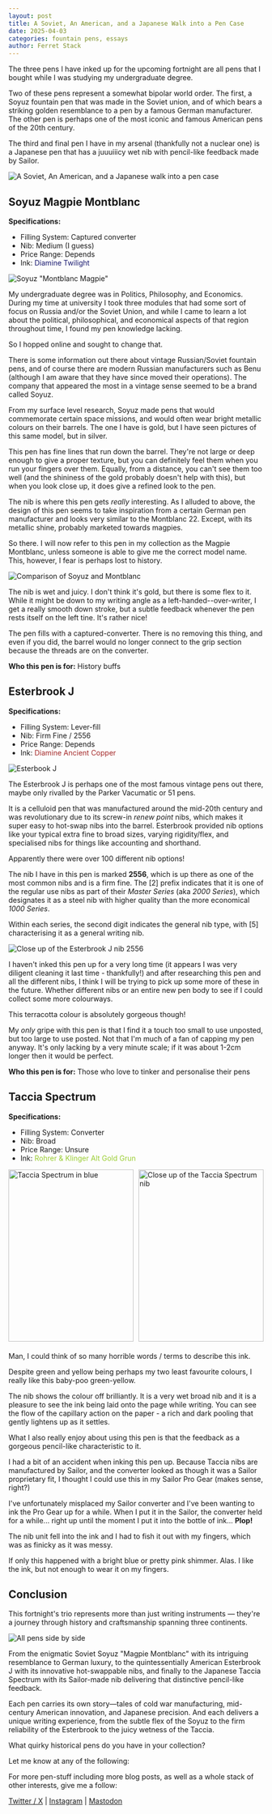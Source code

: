 ```yaml
---
layout: post
title: A Soviet, An American, and a Japanese Walk into a Pen Case
date: 2025-04-03
categories: fountain pens, essays
author: Ferret Stack
---
```


The three pens I have inked up for the upcoming fortnight are all pens that I bought while I was studying my undergraduate degree. 

Two of these pens represent a somewhat bipolar world order. The first, a Soyuz fountain pen that was made in the Soviet union, and of which bears a striking golden resemblance to a pen by a famous German manufacturer. The other pen is perhaps one of the most iconic and famous American pens of the 20th century. 

The third and final pen I have in my arsenal (thankfully not a nuclear one) is a Japanese pen that has a juuuiiicy wet nib with pencil-like feedback made by Sailor.

![A Soviet, An American, and a Japanese walk into a pen case](/assets/images/bipolar/all.jpg)

## Soyuz Magpie Montblanc
**Specifications:**
- Filling System: Captured converter
- Nib: Medium (I guess)
- Price Range: Depends
- Ink: <span style="color:midnightblue;">Diamine Twilight</span>

![Soyuz "Montblanc Magpie"](/assets/images/bipolar/soyuz.jpg)

My undergraduate degree was in Politics, Philosophy, and Economics. During my time at university I took three modules that had some sort of focus on Russia and/or the Soviet Union, and while I came to learn a lot about the political, philosophical, and economical aspects of that region throughout time, I found my pen knowledge lacking. 

So I hopped online and sought to change that. 

There is some information out there about vintage Russian/Soviet fountain pens, and of course there are modern Russian manufacturers such as Benu (although I am aware that they have since moved their operations). The company that appeared the most in a vintage sense seemed to be a brand called Soyuz. 

From my surface level research, Soyuz made pens that would commemorate certain space missions, and would often wear bright metallic colours on their barrels. The one I have is gold, but I have seen pictures of this same model, but in silver. 

This pen has fine lines that run down the barrel. They're not large or deep enough to give a proper texture, but you can definitely feel them when you run your fingers over them. Equally, from a distance, you can't see them too well (and the shininess of the gold probably doesn't help with this), but when you look close up, it does give a refined look to the pen. 

The nib is where this pen gets *really* interesting. As I alluded to above, the design of this pen seems to take inspiration from a certain German pen manufacturer and looks very similar to the Montblanc 22. Except, with its metallic shine, probably marketed towards magpies. 

So there. I will now refer to this pen in my collection as the Magpie Montblanc, unless someone is able to give me the correct model name. This, however, I fear is perhaps lost to history. 

![Comparison of Soyuz and Montblanc](/assets/images/bipolar/soyuz_comp.jpg)

The nib is wet and juicy. I don't think it's gold, but there is some flex to it. While it might be down to my writing angle as a left-handed--over-writer, I get a really smooth down stroke, but a subtle feedback whenever the pen rests itself on the left tine. It's rather nice!

The pen fills with a captured-converter. There is no removing this thing, and even if you did, the barrel would no longer connect to the grip section because the threads are on the converter. 

**Who this pen is for:** History buffs

## Esterbrook J
**Specifications:**
- Filling System: Lever-fill
- Nib: Firm Fine / 2556
- Price Range: Depends
- Ink: <span style="color:brown;">Diamine Ancient Copper</span>

![Esterbook J](/assets/images/bipolar/esterbook.jpg)

The Esterbrook J is perhaps one of the most famous vintage pens out there, maybe only rivalled by the Parker Vacumatic or 51 pens.

It is a celluloid pen that was manufactured around the mid-20th century and was revolutionary due to its screw-in *renew point* nibs, which makes it super easy to hot-swap nibs into the barrel. Esterbrook provided nib options like your typical extra fine to broad sizes, varying rigidity/flex, and specialised nibs for things like accounting and shorthand.

Apparently there were over 100 different nib options! 

The nib I have in this pen is marked **2556**, which is up there as one of the most common nibs and is a firm fine. The [2] prefix indicates that it is one of the regular use nibs as part of their *Master Series* (aka *2000 Series*), which designates it as a steel nib with higher quality than the more economical *1000 Series*. 

Within each series, the second digit indicates the general nib type, with [5] characterising it as a general writing nib. 

![Close up of the Esterbrook J nib 2556](/assets/images/bipolar/esterbrook_close.jpg)

I haven't inked this pen up for a very long time (it appears I was very diligent cleaning it last time - thankfully!) and after researching this pen and all the different nibs, I think I will be trying to pick up some more of these in the future. Whether different nibs or an entire new pen body to see if I could collect some more colourways. 

This terracotta colour is absolutely gorgeous though!

My *only* gripe with this pen is that I find it a touch too small to use unposted, but too large to use posted. Not that I'm much of a fan of capping my pen anyway. It's only lacking by a very minute scale; if it was about 1-2cm longer then it would be perfect.

**Who this pen is for:** Those who love to tinker and personalise their pens

## Taccia Spectrum
**Specifications:**
- Filling System: Converter
- Nib: Broad
- Price Range: Unsure
- Ink: <span style="color:yellowgreen;">Rohrer & Klinger Alt Gold Grun</span>

<div style="display: grid; grid-template-columns: 1fr 1fr; gap: 10px; margin-bottom: 20px;">
  <img src="/assets/images/bipolar/taccia.jpg" alt="Taccia Spectrum in blue" style="width: 100%; height: 340px; object-fit: cover;">
  <img src="/assets/images/bipolar/taccia_close.jpg" alt="Close up of the Taccia Spectrum nib" style="width: 100%; height: 340px; object-fit: cover;">
</div>

Man, I could think of so many horrible words / terms to describe this ink.

Despite green and yellow being perhaps my two least favourite colours, I really like this baby-poo green-yellow. 

The nib shows the colour off brilliantly. It is a very wet broad nib and it is a pleasure to see the ink being laid onto the page while writing. You can see the flow of the capillary action on the paper - a rich and dark pooling that gently lightens up as it settles.

What I also really enjoy about using this pen is that the feedback as a gorgeous pencil-like characteristic to it.

I had a bit of an accident when inking this pen up. Because Taccia nibs are manufactured by Sailor, and the converter looked as though it was a Sailor proprietary fit, I thought I could use this in my Sailor Pro Gear (makes sense, right?)

I've unfortunately misplaced my Sailor converter and I've been wanting to ink the Pro Gear up for a while. When I put it in the Sailor, the converter held for a while... right up until the moment I put it into the bottle of ink... **Plop!**

The nib unit fell into the ink and I had to fish it out with my fingers, which was as finicky as it was messy. 

If only this happened with a bright blue or pretty pink shimmer. Alas. I like the ink, but not enough to wear it on my fingers. 

## Conclusion
This fortnight's trio represents more than just writing instruments — they're a journey through history and craftsmanship spanning three continents. 

![All pens side by side](/assets/images/bipolar/all_side.jpg)

From the enigmatic Soviet Soyuz "Magpie Montblanc" with its intriguing resemblance to German luxury, to the quintessentially American Esterbrook J with its innovative hot-swappable nibs, and finally to the Japanese Taccia Spectrum with its Sailor-made nib delivering that distinctive pencil-like feedback.

Each pen carries its own story—tales of cold war manufacturing, mid-century American innovation, and Japanese precision. And each delivers a unique writing experience, from the subtle flex of the Soyuz to the firm reliability of the Esterbrook to the juicy wetness of the Taccia.

What quirky historical pens do you have in your collection?

Let me know at any of the following:
<br>
<div class="social-links">
  <p>For more pen-stuff including more blog posts, as well as a whole stack of other interests, give me a follow:</p>
  <a href="https://x.com/ferret_stack" target="_blank">Twitter / X</a> | 
  <a href="https://instagram.com/ferret_stack" target="_blank">Instagram</a> | 
  <a href="https://mastodon.social/@ferret_stack" target="_blank">Mastodon</a>
</div>
